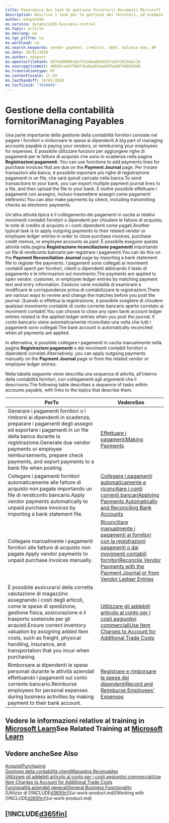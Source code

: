 ```yaml
---
title: Panoramica dei task di gestione fornitori| Documenti Microsoft
description: Descrive i task per la gestione dei fornitori, ad esempio, pagare i creditori o collegare i pagamenti in uscita ai movimenti contabili per chiudere fatture o note di credito.
author: edupont04
ms.service: dynamics365-business-central
ms.topic: article
ms.devlang: na
ms.tgt_pltfrm: na
ms.workload: na
ms.search.keywords: vendor payment, creditor, debt, balance due, AP
ms.date: 10/01/2020
ms.author: edupont
ms.openlocfilehash: 9d7da8009b1bb7522bba0b6d59fa2bf3629abc28
ms.sourcegitcommit: ddbb5cede750df1baba4b3eab8fbed6744b5b9d6
ms.translationtype: HT
ms.contentlocale: it-CH
ms.lasthandoff: 10/01/2020
ms.locfileid: "3916669"
---
```

# <a name="managing-payables"></a><span data-ttu-id="d9dff-103">Gestione della contabilità fornitori</span><span class="sxs-lookup"><span data-stu-id="d9dff-103">Managing Payables</span></span>

<span data-ttu-id="d9dff-104">Una parte importante della gestione della contabilità fornitori consiste nel pagare i fornitori o rimborsare le spese ai dipendenti.</span><span class="sxs-lookup"><span data-stu-id="d9dff-104">A big part of managing accounts payable is paying your vendors, or reimbursing your employees for expenses.</span></span> <span data-ttu-id="d9dff-105">È possibile utilizzare funzioni per aggiungere righe di pagamenti per le fatture di acquisto che sono in scadenza nella pagina **Registrazioni pagamenti** .</span><span class="sxs-lookup"><span data-stu-id="d9dff-105">You can use functions to add payments lines for purchase invoices that are due on the **Payment Journal** page.</span></span> <span data-ttu-id="d9dff-106">Per inviare transazioni alla banca, è possibile esportare più righe di registrazione pagamenti in un file, che sarà quindi caricato nella banca.</span><span class="sxs-lookup"><span data-stu-id="d9dff-106">To send transactions to your bank, you can export multiple payment journal lines to a file, and then upload the file to your bank.</span></span> <span data-ttu-id="d9dff-107">È inoltre possibile effettuare i pagamenti con assegno, incluso trasmettere assegni come pagamenti elettronici.</span><span class="sxs-lookup"><span data-stu-id="d9dff-107">You can also make payments by check, including transmitting checks as electronic payments.</span></span>

<span data-ttu-id="d9dff-108">Un'altra attività tipica è il collegamento dei pagamenti in uscita ai relativi movimenti contabili fornitori o dipendenti per chiudere le fatture di acquisto, le note di credito di acquisto o i conti dipendenti come pagati.</span><span class="sxs-lookup"><span data-stu-id="d9dff-108">Another typical task is to apply outgoing payments to their related vendor or employee ledger entries in order to close purchase invoices, purchase credit memos, or employee accounts as paid.</span></span> <span data-ttu-id="d9dff-109">È possibile eseguire questa attività nella pagina **Registrazione riconciliazione pagamenti** importando un file di rendiconto bancario per registrare i pagamenti.</span><span class="sxs-lookup"><span data-stu-id="d9dff-109">You can do this on the **Payment Reconciliation Journal** page by importing a bank statement file to register the payments.</span></span> <span data-ttu-id="d9dff-110">I pagamenti sono collegati ai movimenti contabili aperti per fornitori, clienti o dipendenti abbinando il testo di pagamento e le informazioni sul movimento.</span><span class="sxs-lookup"><span data-stu-id="d9dff-110">The payments are applied to open vendor, customer, or employee ledger entries by matching payment text and entry information.</span></span> <span data-ttu-id="d9dff-111">Esistono varie modalità di esaminare e modificare le corrispondenze prima di contabilizzare le registrazioni.</span><span class="sxs-lookup"><span data-stu-id="d9dff-111">There are various ways to review and change the matches before you post the journal.</span></span> <span data-ttu-id="d9dff-112">Quando si effettua la registrazione, è possibile scegliere di chiudere qualsiasi movimento contabile di conto corrente bancario aperto correlato ai movimenti contabili.</span><span class="sxs-lookup"><span data-stu-id="d9dff-112">You can choose to close any open bank account ledger entries related to the applied ledger entries when you post the journal.</span></span> <span data-ttu-id="d9dff-113">Il conto bancario viene automaticamente riconciliato una volta che tutti i pagamenti sono collegati.</span><span class="sxs-lookup"><span data-stu-id="d9dff-113">The bank account is automatically reconciled when all payments are applied.</span></span>

<span data-ttu-id="d9dff-114">In alternativa, è possibile collegare i pagamenti in uscita manualmente nella pagina **Registrazioni pagamenti** o dai movimenti contabili fornitori o dipendenti correlati.</span><span class="sxs-lookup"><span data-stu-id="d9dff-114">Alternatively, you can apply outgoing payments manually on the **Payment Journal** page or from the related vendor or employee ledger entries.</span></span>

<span data-ttu-id="d9dff-115">Nella tabella seguente viene descritta una sequenza di attività, all'interno della contabilità fornitori, con collegamenti agli argomenti che li descrivono.</span><span class="sxs-lookup"><span data-stu-id="d9dff-115">The following table describes a sequence of tasks within accounts payable, with links to the topics that describe them.</span></span>

| <span data-ttu-id="d9dff-116">Per</span><span class="sxs-lookup"><span data-stu-id="d9dff-116">To</span></span> | <span data-ttu-id="d9dff-117">Vedere</span><span class="sxs-lookup"><span data-stu-id="d9dff-117">See</span></span> |
| --- | --- |
| <span data-ttu-id="d9dff-118">Generare i pagamenti fornitori o i rimborsi ai dipendenti in scadenza, preparare i pagamenti degli assegni ed esportare i pagamenti in un file della banca durante la registrazione.</span><span class="sxs-lookup"><span data-stu-id="d9dff-118">Generate due vendor payments or employee reimbursements, prepare check payments, and export payments to a bank file when posting.</span></span> |[<span data-ttu-id="d9dff-119">Effettuare i pagamenti</span><span class="sxs-lookup"><span data-stu-id="d9dff-119">Making Payments</span></span>](payables-make-payments.md) |
| <span data-ttu-id="d9dff-120">Collegare i pagamenti fornitori automaticamente alle fatture di acquisto non pagate importando un file di rendiconto bancario.</span><span class="sxs-lookup"><span data-stu-id="d9dff-120">Apply vendor payments automatically to unpaid purchase invoices by importing a bank statement file.</span></span> |[<span data-ttu-id="d9dff-121">Collegare i pagamenti automaticamente e riconciliare i conti correnti bancari</span><span class="sxs-lookup"><span data-stu-id="d9dff-121">Applying Payments Automatically and Reconciling Bank Accounts</span></span>](receivables-apply-payments-auto-reconcile-bank-accounts.md) |
| <span data-ttu-id="d9dff-122">Collegare manualmente i pagamenti fornitori alle fatture di acquisto non pagate.</span><span class="sxs-lookup"><span data-stu-id="d9dff-122">Apply vendor payments to unpaid purchase invoices manually.</span></span> |[<span data-ttu-id="d9dff-123">Riconciliare manualmente i pagamenti ai fornitori con la registrazioni pagamenti o dai movimenti contabili fornitori</span><span class="sxs-lookup"><span data-stu-id="d9dff-123">Reconcile Vendor Payments with the Payment Journal or from Vendor Ledger Entries</span></span>](payables-how-apply-purchase-transactions-manually.md) |
|<span data-ttu-id="d9dff-124">È possibile assicurarsi della corretta valutazione di magazzino assegnando i costi degli articoli, come le spese di spedizione, gestione fisica, assicurazione e il trasporto sostenute per gli acquisti.</span><span class="sxs-lookup"><span data-stu-id="d9dff-124">Ensure correct inventory valuation by assigning added item costs, such as freight, physical handling, insurance, and transportation that you incur when purchasing.</span></span>|[<span data-ttu-id="d9dff-125">Utilizzare gli addebiti articolo al conto per i costi aggiuntivi commerciali</span><span class="sxs-lookup"><span data-stu-id="d9dff-125">Use Item Charges to Account for Additional Trade Costs</span></span>](payables-how-assign-item-charges.md)|
|<span data-ttu-id="d9dff-126">Rimborsare ai dipendenti le spese personali durante le attività aziendali effettuando i pagamenti sul conto corrente bancario.</span><span class="sxs-lookup"><span data-stu-id="d9dff-126">Reimburse employees for personal expenses during business activities by making payment to their bank account.</span></span>|[<span data-ttu-id="d9dff-127">Registrare e rimborsare le spese dei dipendenti</span><span class="sxs-lookup"><span data-stu-id="d9dff-127">Record and Reimburse Employees' Expenses</span></span>](finance-how-record-reimburse-employee-expenses.md)|

## <a name="see-related-training-at-microsoft-learn"></a><span data-ttu-id="d9dff-128">Vedere le informazioni relative al training in [Microsoft Learn](/learn/paths/process-customer-vendor-payments-dynamics-365-business-central/)</span><span class="sxs-lookup"><span data-stu-id="d9dff-128">See Related Training at [Microsoft Learn](/learn/paths/process-customer-vendor-payments-dynamics-365-business-central/)</span></span>

## <a name="see-also"></a><span data-ttu-id="d9dff-129">Vedere anche</span><span class="sxs-lookup"><span data-stu-id="d9dff-129">See Also</span></span>
[<span data-ttu-id="d9dff-130">Acquisti</span><span class="sxs-lookup"><span data-stu-id="d9dff-130">Purchasing</span></span>](purchasing-manage-purchasing.md)  
[<span data-ttu-id="d9dff-131">Gestione della contabilità clienti</span><span class="sxs-lookup"><span data-stu-id="d9dff-131">Managing Receivables</span></span>](receivables-manage-receivables.md)  
[<span data-ttu-id="d9dff-132">Utilizzare gli addebiti articolo al conto per i costi aggiuntivi commerciali</span><span class="sxs-lookup"><span data-stu-id="d9dff-132">Use Item Charges to Account for Additional Trade Costs</span></span>](payables-how-assign-item-charges.md)  
[<span data-ttu-id="d9dff-133">Funzionalità aziendali generali</span><span class="sxs-lookup"><span data-stu-id="d9dff-133">General Business Functionality</span></span>](ui-across-business-areas.md)  
<span data-ttu-id="d9dff-134">[Utilizzo di [!INCLUDE[d365fin](includes/d365fin_md.md)]](ui-work-product.md)</span><span class="sxs-lookup"><span data-stu-id="d9dff-134">[Working with [!INCLUDE[d365fin](includes/d365fin_md.md)]](ui-work-product.md)</span></span>

## [!INCLUDE[d365fin](includes/free_trial_md.md)]  
